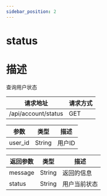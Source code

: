 ```yaml
---
sidebar_position: 2
---
```

# status
# 描述

查询用户状态


| 请求地址 | 请求方式 |
| --- | --- |
| /api/account/status | GET |


|参数|类型|描述|
|---|---|---|
|user_id|String|用户ID|


|返回参数|类型|描述|
|---|---|---|
|message|String|返回的信息|
|status|String|用户当前状态|